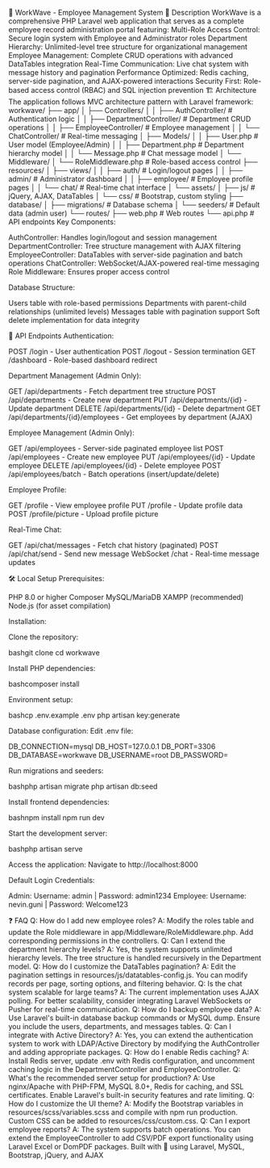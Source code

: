 🏢 WorkWave - Employee Management System
🎯 Description
WorkWave is a comprehensive PHP Laravel web application that serves as a complete employee record administration portal featuring:
Multi-Role Access Control: Secure login system with Employee and Administrator roles
Department Hierarchy: Unlimited-level tree structure for organizational management
Employee Management: Complete CRUD operations with advanced DataTables integration
Real-Time Communication: Live chat system with message history and pagination
Performance Optimized: Redis caching, server-side pagination, and AJAX-powered interactions
Security First: Role-based access control (RBAC) and SQL injection prevention
🏗️ Architecture
The application follows MVC architecture pattern with Laravel framework:
workwave/
├── app/
│   ├── Controllers/
│   │   ├── AuthController/       # Authentication logic
│   │   ├── DepartmentController/ # Department CRUD operations
│   │   ├── EmployeeController/   # Employee management
│   │   └── ChatController/       # Real-time messaging
│   ├── Models/
│   │   ├── User.php             # User model (Employee/Admin)
│   │   ├── Department.php       # Department hierarchy model
│   │   └── Message.php          # Chat message model
│   └── Middleware/
│       └── RoleMiddleware.php   # Role-based access control
├── resources/
│   ├── views/
│   │   ├── auth/               # Login/logout pages
│   │   ├── admin/              # Administrator dashboard
│   │   ├── employee/           # Employee profile pages
│   │   └── chat/               # Real-time chat interface
│   └── assets/
│       ├── js/                 # jQuery, AJAX, DataTables
│       └── css/                # Bootstrap, custom styling
├── database/
│   ├── migrations/             # Database schema
│   └── seeders/                # Default data (admin user)
└── routes/
    ├── web.php                 # Web routes
    └── api.php                 # API endpoints
Key Components:

AuthController: Handles login/logout and session management
DepartmentController: Tree structure management with AJAX filtering
EmployeeController: DataTables with server-side pagination and batch operations
ChatController: WebSocket/AJAX-powered real-time messaging
Role Middleware: Ensures proper access control

Database Structure:

Users table with role-based permissions
Departments with parent-child relationships (unlimited levels)
Messages table with pagination support
Soft delete implementation for data integrity

🔌 API Endpoints
Authentication:

POST /login - User authentication
POST /logout - Session termination
GET /dashboard - Role-based dashboard redirect

Department Management (Admin Only):

GET /api/departments - Fetch department tree structure
POST /api/departments - Create new department
PUT /api/departments/{id} - Update department
DELETE /api/departments/{id} - Delete department
GET /api/departments/{id}/employees - Get employees by department (AJAX)

Employee Management (Admin Only):

GET /api/employees - Server-side paginated employee list
POST /api/employees - Create new employee
PUT /api/employees/{id} - Update employee
DELETE /api/employees/{id} - Delete employee
POST /api/employees/batch - Batch operations (insert/update/delete)

Employee Profile:

GET /profile - View employee profile
PUT /profile - Update profile data
POST /profile/picture - Upload profile picture

Real-Time Chat:

GET /api/chat/messages - Fetch chat history (paginated)
POST /api/chat/send - Send new message
WebSocket /chat - Real-time message updates

🛠️ Local Setup
Prerequisites:

PHP 8.0 or higher
Composer
MySQL/MariaDB
XAMPP (recommended)
Node.js (for asset compilation)

Installation:

Clone the repository:

bashgit clone <repository-url>
cd workwave

Install PHP dependencies:

bashcomposer install

Environment setup:

bashcp .env.example .env
php artisan key:generate

Database configuration:
Edit .env file:

DB_CONNECTION=mysql
DB_HOST=127.0.0.1
DB_PORT=3306
DB_DATABASE=workwave
DB_USERNAME=root
DB_PASSWORD=

Run migrations and seeders:

bashphp artisan migrate
php artisan db:seed

Install frontend dependencies:

bashnpm install
npm run dev

Start the development server:

bashphp artisan serve

Access the application:
Navigate to http://localhost:8000

Default Login Credentials:

Admin: Username: admin | Password: admin1234
Employee: Username: nevin.guni | Password: Welcome123

❓ FAQ
Q: How do I add new employee roles?
A: Modify the roles table and update the Role middleware in app/Middleware/RoleMiddleware.php. Add corresponding permissions in the controllers.
Q: Can I extend the department hierarchy levels?
A: Yes, the system supports unlimited hierarchy levels. The tree structure is handled recursively in the Department model.
Q: How do I customize the DataTables pagination?
A: Edit the pagination settings in resources/js/datatables-config.js. You can modify records per page, sorting options, and filtering behavior.
Q: Is the chat system scalable for large teams?
A: The current implementation uses AJAX polling. For better scalability, consider integrating Laravel WebSockets or Pusher for real-time communication.
Q: How do I backup employee data?
A: Use Laravel's built-in database backup commands or MySQL dump. Ensure you include the users, departments, and messages tables.
Q: Can I integrate with Active Directory?
A: Yes, you can extend the authentication system to work with LDAP/Active Directory by modifying the AuthController and adding appropriate packages.
Q: How do I enable Redis caching?
A: Install Redis server, update .env with Redis configuration, and uncomment caching logic in the DepartmentController and EmployeeController.
Q: What's the recommended server setup for production?
A: Use nginx/Apache with PHP-FPM, MySQL 8.0+, Redis for caching, and SSL certificates. Enable Laravel's built-in security features and rate limiting.
Q: How do I customize the UI theme?
A: Modify the Bootstrap variables in resources/scss/variables.scss and compile with npm run production. Custom CSS can be added to resources/css/custom.css.
Q: Can I export employee reports?
A: The system supports batch operations. You can extend the EmployeeController to add CSV/PDF export functionality using Laravel Excel or DomPDF packages.
Built with 💼 using Laravel, MySQL, Bootstrap, jQuery, and AJAX
